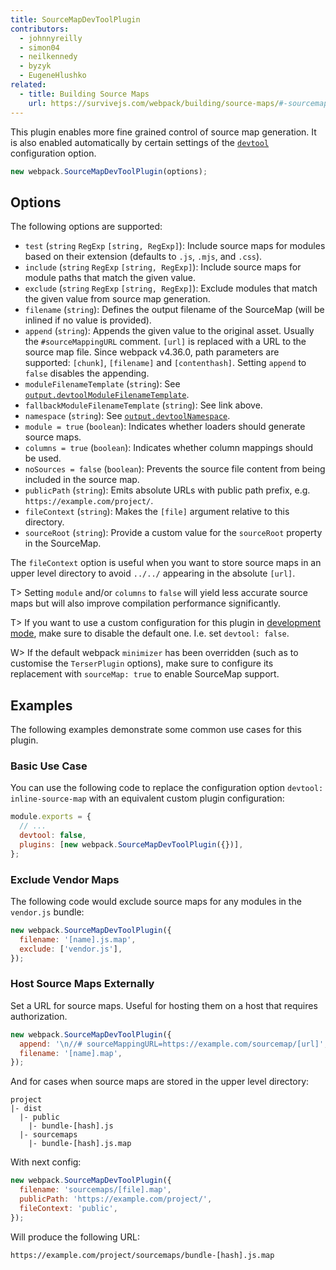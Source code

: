```yaml
---
title: SourceMapDevToolPlugin
contributors:
  - johnnyreilly
  - simon04
  - neilkennedy
  - byzyk
  - EugeneHlushko
related:
  - title: Building Source Maps
    url: https://survivejs.com/webpack/building/source-maps/#-sourcemapdevtoolplugin-and-evalsourcemapdevtoolplugin-
---
```


This plugin enables more fine grained control of source map generation. It is also enabled automatically by certain settings of the [`devtool`](/configuration/devtool/) configuration option.

```js
new webpack.SourceMapDevToolPlugin(options);
```

## Options

The following options are supported:

- `test` (`string` `RegExp` `[string, RegExp]`): Include source maps for modules based on their extension (defaults to `.js`, `.mjs`, and `.css`).
- `include` (`string` `RegExp` `[string, RegExp]`): Include source maps for module paths that match the given value.
- `exclude` (`string` `RegExp` `[string, RegExp]`): Exclude modules that match the given value from source map generation.
- `filename` (`string`): Defines the output filename of the SourceMap (will be inlined if no value is provided).
- `append` (`string`): Appends the given value to the original asset. Usually the `#sourceMappingURL` comment. `[url]` is replaced with a URL to the source map file. Since webpack v4.36.0, path parameters are supported: `[chunk]`, `[filename]` and `[contenthash]`. Setting `append` to `false` disables the appending.
- `moduleFilenameTemplate` (`string`): See [`output.devtoolModuleFilenameTemplate`](/configuration/output/#outputdevtoolmodulefilenametemplate).
- `fallbackModuleFilenameTemplate` (`string`): See link above.
- `namespace` (`string`): See [`output.devtoolNamespace`](/configuration/output/#outputdevtoolnamespace).
- `module = true` (`boolean`): Indicates whether loaders should generate source maps.
- `columns = true` (`boolean`): Indicates whether column mappings should be used.
- `noSources = false` (`boolean`): Prevents the source file content from being included in the source map.
- `publicPath` (`string`): Emits absolute URLs with public path prefix, e.g. `https://example.com/project/`.
- `fileContext` (`string`): Makes the `[file]` argument relative to this directory.
- `sourceRoot` (`string`): Provide a custom value for the `sourceRoot` property in the SourceMap.

The `fileContext` option is useful when you want to store source maps in an upper level directory to avoid `../../` appearing in the absolute `[url]`.

T> Setting `module` and/or `columns` to `false` will yield less accurate source maps but will also improve compilation performance significantly.

T> If you want to use a custom configuration for this plugin in [development mode](/configuration/mode/#mode-development), make sure to disable the default one. I.e. set `devtool: false`.

W> If the default webpack `minimizer` has been overridden (such as to customise the `TerserPlugin` options), make sure to configure its replacement with `sourceMap: true` to enable SourceMap support.

## Examples

The following examples demonstrate some common use cases for this plugin.

### Basic Use Case

You can use the following code to replace the configuration option `devtool: inline-source-map` with an equivalent custom plugin configuration:

```js
module.exports = {
  // ...
  devtool: false,
  plugins: [new webpack.SourceMapDevToolPlugin({})],
};
```

### Exclude Vendor Maps

The following code would exclude source maps for any modules in the `vendor.js` bundle:

```js
new webpack.SourceMapDevToolPlugin({
  filename: '[name].js.map',
  exclude: ['vendor.js'],
});
```

### Host Source Maps Externally

Set a URL for source maps. Useful for hosting them on a host that requires authorization.

```js
new webpack.SourceMapDevToolPlugin({
  append: '\n//# sourceMappingURL=https://example.com/sourcemap/[url]',
  filename: '[name].map',
});
```

And for cases when source maps are stored in the upper level directory:

```code
project
|- dist
  |- public
    |- bundle-[hash].js
  |- sourcemaps
    |- bundle-[hash].js.map
```

With next config:

```js
new webpack.SourceMapDevToolPlugin({
  filename: 'sourcemaps/[file].map',
  publicPath: 'https://example.com/project/',
  fileContext: 'public',
});
```

Will produce the following URL:

```code
https://example.com/project/sourcemaps/bundle-[hash].js.map
```
